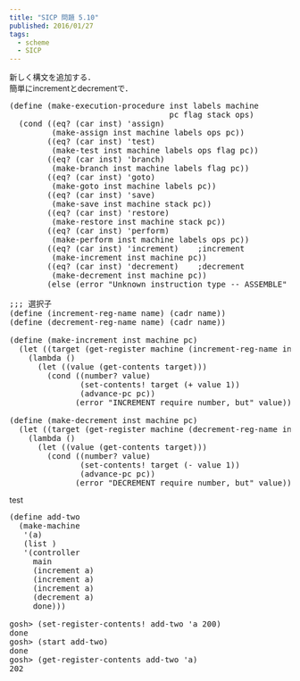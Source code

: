 ```yaml
---
title: "SICP 問題 5.10"
published: 2016/01/27
tags:
  - scheme
  - SICP
---
```


<p>新しく構文を追加する．<br/>
簡単にincrementとdecrementで．</p>

<pre class="code lang-scheme" data-lang="scheme" data-unlink><span class="synSpecial">(</span><span class="synStatement">define</span> <span class="synSpecial">(</span>make-execution-procedure inst labels machine
                                  pc flag stack ops<span class="synSpecial">)</span>
  <span class="synSpecial">(</span><span class="synStatement">cond</span> <span class="synSpecial">((</span><span class="synIdentifier">eq?</span> <span class="synSpecial">(</span><span class="synIdentifier">car</span> inst<span class="synSpecial">)</span> <span class="synSpecial">'</span>assign<span class="synSpecial">)</span>
         <span class="synSpecial">(</span>make-assign inst machine labels ops pc<span class="synSpecial">))</span>
        <span class="synSpecial">((</span><span class="synIdentifier">eq?</span> <span class="synSpecial">(</span><span class="synIdentifier">car</span> inst<span class="synSpecial">)</span> <span class="synSpecial">'</span>test<span class="synSpecial">)</span>
         <span class="synSpecial">(</span>make-test inst machine labels ops flag pc<span class="synSpecial">))</span>
        <span class="synSpecial">((</span><span class="synIdentifier">eq?</span> <span class="synSpecial">(</span><span class="synIdentifier">car</span> inst<span class="synSpecial">)</span> <span class="synSpecial">'</span>branch<span class="synSpecial">)</span>
         <span class="synSpecial">(</span>make-branch inst machine labels flag pc<span class="synSpecial">))</span>
        <span class="synSpecial">((</span><span class="synIdentifier">eq?</span> <span class="synSpecial">(</span><span class="synIdentifier">car</span> inst<span class="synSpecial">)</span> <span class="synSpecial">'</span>goto<span class="synSpecial">)</span>
         <span class="synSpecial">(</span>make-goto inst machine labels pc<span class="synSpecial">))</span>
        <span class="synSpecial">((</span><span class="synIdentifier">eq?</span> <span class="synSpecial">(</span><span class="synIdentifier">car</span> inst<span class="synSpecial">)</span> <span class="synSpecial">'</span>save<span class="synSpecial">)</span>
         <span class="synSpecial">(</span>make-save inst machine stack pc<span class="synSpecial">))</span>
        <span class="synSpecial">((</span><span class="synIdentifier">eq?</span> <span class="synSpecial">(</span><span class="synIdentifier">car</span> inst<span class="synSpecial">)</span> <span class="synSpecial">'</span>restore<span class="synSpecial">)</span>
         <span class="synSpecial">(</span>make-restore inst machine stack pc<span class="synSpecial">))</span>
        <span class="synSpecial">((</span><span class="synIdentifier">eq?</span> <span class="synSpecial">(</span><span class="synIdentifier">car</span> inst<span class="synSpecial">)</span> <span class="synSpecial">'</span>perform<span class="synSpecial">)</span>
         <span class="synSpecial">(</span>make-perform inst machine labels ops pc<span class="synSpecial">))</span>
        <span class="synSpecial">((</span><span class="synIdentifier">eq?</span> <span class="synSpecial">(</span><span class="synIdentifier">car</span> inst<span class="synSpecial">)</span> <span class="synSpecial">'</span>increment<span class="synSpecial">)</span>    <span class="synComment">;increment</span>
         <span class="synSpecial">(</span>make-increment inst machine pc<span class="synSpecial">))</span>
        <span class="synSpecial">((</span><span class="synIdentifier">eq?</span> <span class="synSpecial">(</span><span class="synIdentifier">car</span> inst<span class="synSpecial">)</span> <span class="synSpecial">'</span>decrement<span class="synSpecial">)</span>    <span class="synComment">;decrement</span>
         <span class="synSpecial">(</span>make-decrement inst machine pc<span class="synSpecial">))</span>
        <span class="synSpecial">(</span><span class="synStatement">else</span> <span class="synSpecial">(</span>error <span class="synConstant">&quot;Unknown instruction type -- ASSEMBLE&quot;</span> inst<span class="synSpecial">))))</span>

<span class="synComment">;;; 選択子</span>
<span class="synSpecial">(</span><span class="synStatement">define</span> <span class="synSpecial">(</span>increment-reg-name name<span class="synSpecial">)</span> <span class="synSpecial">(</span><span class="synIdentifier">cadr</span> name<span class="synSpecial">))</span>
<span class="synSpecial">(</span><span class="synStatement">define</span> <span class="synSpecial">(</span>decrement-reg-name name<span class="synSpecial">)</span> <span class="synSpecial">(</span><span class="synIdentifier">cadr</span> name<span class="synSpecial">))</span>

<span class="synSpecial">(</span><span class="synStatement">define</span> <span class="synSpecial">(</span>make-increment inst machine pc<span class="synSpecial">)</span>
  <span class="synSpecial">(</span><span class="synStatement">let</span> <span class="synSpecial">((</span>target <span class="synSpecial">(</span>get-register machine <span class="synSpecial">(</span>increment-reg-name inst<span class="synSpecial">))))</span>
    <span class="synSpecial">(</span><span class="synStatement">lambda</span> <span class="synSpecial">()</span>
      <span class="synSpecial">(</span><span class="synStatement">let</span> <span class="synSpecial">((</span>value <span class="synSpecial">(</span>get-contents target<span class="synSpecial">)))</span>
        <span class="synSpecial">(</span><span class="synStatement">cond</span> <span class="synSpecial">((</span><span class="synIdentifier">number?</span> value<span class="synSpecial">)</span>
               <span class="synSpecial">(</span>set-contents! target <span class="synSpecial">(</span><span class="synIdentifier">+</span> value <span class="synConstant">1</span><span class="synSpecial">))</span>
               <span class="synSpecial">(</span>advance-pc pc<span class="synSpecial">))</span>
              <span class="synSpecial">(</span>error <span class="synConstant">&quot;INCREMENT require number, but&quot;</span> value<span class="synSpecial">))))))</span>

<span class="synSpecial">(</span><span class="synStatement">define</span> <span class="synSpecial">(</span>make-decrement inst machine pc<span class="synSpecial">)</span>
  <span class="synSpecial">(</span><span class="synStatement">let</span> <span class="synSpecial">((</span>target <span class="synSpecial">(</span>get-register machine <span class="synSpecial">(</span>decrement-reg-name inst<span class="synSpecial">))))</span>
    <span class="synSpecial">(</span><span class="synStatement">lambda</span> <span class="synSpecial">()</span>
      <span class="synSpecial">(</span><span class="synStatement">let</span> <span class="synSpecial">((</span>value <span class="synSpecial">(</span>get-contents target<span class="synSpecial">)))</span>
        <span class="synSpecial">(</span><span class="synStatement">cond</span> <span class="synSpecial">((</span><span class="synIdentifier">number?</span> value<span class="synSpecial">)</span>
               <span class="synSpecial">(</span>set-contents! target <span class="synSpecial">(</span><span class="synIdentifier">-</span> value <span class="synConstant">1</span><span class="synSpecial">))</span>
               <span class="synSpecial">(</span>advance-pc pc<span class="synSpecial">))</span>
              <span class="synSpecial">(</span>error <span class="synConstant">&quot;DECREMENT require number, but&quot;</span> value<span class="synSpecial">))))))</span>
</pre>


<p>test</p>

<pre class="code lang-scheme" data-lang="scheme" data-unlink><span class="synSpecial">(</span><span class="synStatement">define</span> add-two
  <span class="synSpecial">(</span>make-machine
   <span class="synSpecial">'(</span>a<span class="synSpecial">)</span>
   <span class="synSpecial">(</span><span class="synIdentifier">list</span> <span class="synSpecial">)</span>
   <span class="synSpecial">'(</span>controller
     main
     <span class="synSpecial">(</span>increment a<span class="synSpecial">)</span>
     <span class="synSpecial">(</span>increment a<span class="synSpecial">)</span>
     <span class="synSpecial">(</span>increment a<span class="synSpecial">)</span>
     <span class="synSpecial">(</span>decrement a<span class="synSpecial">)</span>
     done<span class="synSpecial">)))</span>

gosh&gt; <span class="synSpecial">(</span>set-register-contents! add-two <span class="synSpecial">'</span>a <span class="synConstant">200</span><span class="synSpecial">)</span>
done
gosh&gt; <span class="synSpecial">(</span>start add-two<span class="synSpecial">)</span>
done
gosh&gt; <span class="synSpecial">(</span>get-register-contents add-two <span class="synSpecial">'</span>a<span class="synSpecial">)</span>
<span class="synConstant">202</span>
</pre>


